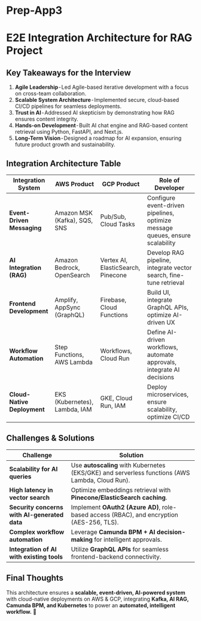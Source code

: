 # Prep-App3


# E2E Integration Architecture for RAG Project

## Key Takeaways for the Interview

1. **Agile Leadership** - Led Agile-based iterative development with a focus on cross-team collaboration.
2. **Scalable System Architecture** - Implemented secure, cloud-based CI/CD pipelines for seamless deployments.
3. **Trust in AI** - Addressed AI skepticism by demonstrating how RAG ensures content integrity.
4. **Hands-on Development** - Built AI chat engine and RAG-based content retrieval using Python, FastAPI, and Next.js.
5. **Long-Term Vision** - Designed a roadmap for AI expansion, ensuring future product growth and sustainability.

## Integration Architecture Table

| **Integration System**      | **AWS Product**                         | **GCP Product**                              | **Role of Developer**                                       |
|----------------------------|---------------------------------|---------------------------------|------------------------------------------------|
| **Event-Driven Messaging** | Amazon MSK (Kafka), SQS, SNS   | Pub/Sub, Cloud Tasks            | Configure event-driven pipelines, optimize message queues, ensure scalability |
| **AI Integration (RAG)**   | Amazon Bedrock, OpenSearch     | Vertex AI, ElasticSearch, Pinecone | Develop RAG pipeline, integrate vector search, fine-tune retrieval |
| **Frontend Development**   | Amplify, AppSync (GraphQL)     | Firebase, Cloud Functions       | Build UI, integrate GraphQL APIs, optimize AI-driven UX |
| **Workflow Automation**    | Step Functions, AWS Lambda     | Workflows, Cloud Run            | Define AI-driven workflows, automate approvals, integrate AI decisions |
| **Cloud-Native Deployment** | EKS (Kubernetes), Lambda, IAM  | GKE, Cloud Run, IAM              | Deploy microservices, ensure scalability, optimize CI/CD |

## Challenges & Solutions

| **Challenge**                                | **Solution**                             |
|---------------------------------------------|----------------------------------------|
| **Scalability for AI queries**              | Use **autoscaling** with Kubernetes (EKS/GKE) and serverless functions (AWS Lambda, Cloud Run). |
| **High latency in vector search**           | Optimize embeddings retrieval with **Pinecone/ElasticSearch caching**. |
| **Security concerns with AI-generated data** | Implement **OAuth2 (Azure AD)**, role-based access (RBAC), and encryption (AES-256, TLS). |
| **Complex workflow automation**             | Leverage **Camunda BPM + AI decision-making** for intelligent approvals. |
| **Integration of AI with existing tools**   | Utilize **GraphQL APIs** for seamless frontend-backend connectivity. |

## Final Thoughts

This architecture ensures a **scalable, event-driven, AI-powered system** with cloud-native deployments on AWS & GCP, integrating **Kafka, AI RAG, Camunda BPM, and Kubernetes** to power an **automated, intelligent workflow.** 🚀
